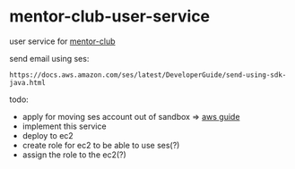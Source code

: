 # mentor-club-user-service

user service for [mentor-club](https://github.com/ArtemAlagizov/mentor-club)

send email using ses:
```
https://docs.aws.amazon.com/ses/latest/DeveloperGuide/send-using-sdk-java.html
```
todo:
* apply for moving ses account out of sandbox => [aws guide](https://docs.aws.amazon.com/ses/latest/DeveloperGuide/request-production-access.html)
* implement this service
* deploy to ec2 
* create role for ec2 to be able to use ses(?)
* assign the role to the ec2(?)
